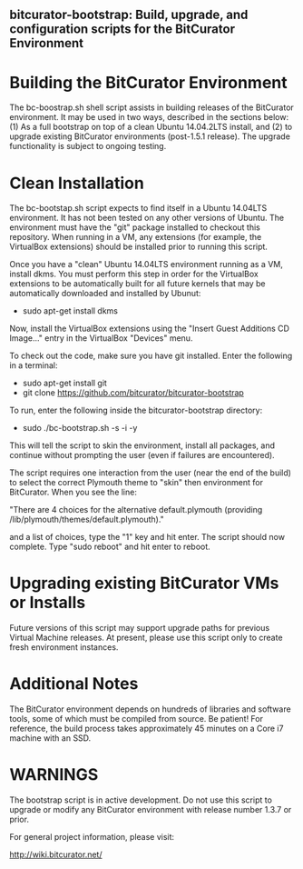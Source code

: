bitcurator-bootstrap: Build, upgrade, and configuration scripts for the BitCurator Environment
---------------------------------------------------------------------------------------------------

# Building the BitCurator Environment

The bc-boostrap.sh shell script assists in building releases of the BitCurator environment.
It may be used in two ways, described in the sections below: (1) As a full bootstrap on top of
a clean Ubuntu 14.04.2LTS install, and (2) to upgrade existing BitCurator environments (post-1.5.1 release).
The upgrade functionality is subject to ongoing testing.

# Clean Installation

The bc-bootstap.sh script expects to find itself in a Ubuntu 14.04LTS environment. It has not 
been tested on any other versions of Ubuntu. The environment must have the "git" package installed 
to checkout this repository. When running in a VM, any extensions (for example, the 
VirtualBox extensions) should be installed prior to running this script.

Once you have a "clean" Ubuntu 14.04LTS environment running as a VM, install dkms. You must perform
this step in order for the VirtualBox extensions to be automatically built for all future kernels
that may be automatically downloaded and installed by Ubunut:

  * sudo apt-get install dkms

Now, install the VirtualBox extensions using the "Insert Guest Additions CD Image..." entry
in the VirtualBox "Devices" menu.

To check out the code, make sure you have git installed. Enter the following in a terminal:

  * sudo apt-get install git
  * git clone https://github.com/bitcurator/bitcurator-bootstrap

To run, enter the following inside the bitcurator-bootstrap directory:

  * sudo ./bc-bootstrap.sh -s -i -y

This will tell the script to skin the environment, install all packages, and continue
without prompting the user (even if failures are encountered).

The script requires one interaction from the user (near the end of the build) to
select the correct Plymouth theme to "skin" then environment for BitCurator. When
you see the line:

  "There are 4 choices for the alternative default.plymouth (providing /lib/plymouth/themes/default.plymouth)."

and a list of choices, type the "1" key and hit enter. The script should now complete.
Type "sudo reboot" and hit enter to reboot.

# Upgrading existing BitCurator VMs or Installs

Future versions of this script may support upgrade paths for previous Virtual Machine releases.
At present, please use this script only to create fresh environment instances.

# Additional Notes

The BitCurator environment depends on hundreds of libraries and software tools, some of
which must be compiled from source. Be patient! For reference, the build process takes
approximately 45 minutes on a Core i7 machine with an SSD.

# WARNINGS

The bootstrap script is in active development. Do not use this script to upgrade or modify
any BitCurator environment with release number 1.3.7 or prior.

For general project information, please visit:

<http://wiki.bitcurator.net/>

